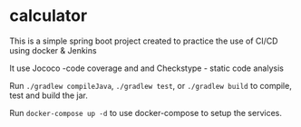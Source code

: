 # calculator
This is a simple spring boot project created to practice the use of CI/CD using docker & Jenkins

It use Jococo -code coverage and and Checkstype - static code analysis

Run `./gradlew compileJava`,  `./gradlew test`, or `./gradlew build` to compile, test and build the jar.

Run `docker-compose up -d` to use docker-compose to setup the services.

